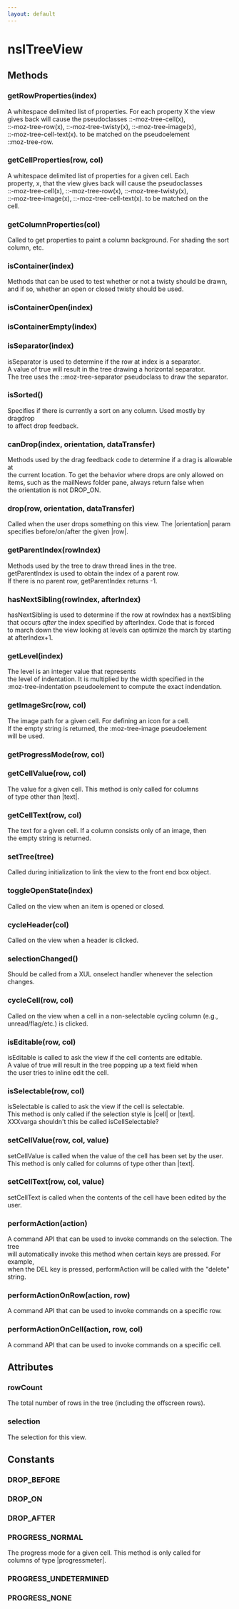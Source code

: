 ```yaml
---
layout: default
---
```


# nsITreeView #

## Methods ##

### getRowProperties(index) ###
   
A whitespace delimited list of properties.  For each property X the view  
gives back will cause the pseudoclasses  ::-moz-tree-cell(x),  
::-moz-tree-row(x), ::-moz-tree-twisty(x), ::-moz-tree-image(x),  
::-moz-tree-cell-text(x).  to be matched on the pseudoelement  
::moz-tree-row.  
  

### getCellProperties(row, col) ###
  
A whitespace delimited list of properties for a given cell.  Each  
property, x, that the view gives back will cause the pseudoclasses  
 ::-moz-tree-cell(x), ::-moz-tree-row(x), ::-moz-tree-twisty(x),  
 ::-moz-tree-image(x), ::-moz-tree-cell-text(x). to be matched on the  
 cell.  
  

### getColumnProperties(col) ###
  
Called to get properties to paint a column background.  For shading the sort  
column, etc.  
  

### isContainer(index) ###
  
Methods that can be used to test whether or not a twisty should be drawn,  
and if so, whether an open or closed twisty should be used.  
  

### isContainerOpen(index) ###

### isContainerEmpty(index) ###

### isSeparator(index) ###
  
isSeparator is used to determine if the row at index is a separator.  
A value of true will result in the tree drawing a horizontal separator.  
The tree uses the ::moz-tree-separator pseudoclass to draw the separator.  
  

### isSorted() ###
  
Specifies if there is currently a sort on any column. Used mostly by dragdrop  
to affect drop feedback.  
  

### canDrop(index, orientation, dataTransfer) ###
  
Methods used by the drag feedback code to determine if a drag is allowable at  
the current location. To get the behavior where drops are only allowed on  
items, such as the mailNews folder pane, always return false when  
the orientation is not DROP_ON.  
  

### drop(row, orientation, dataTransfer) ###
  
Called when the user drops something on this view. The |orientation| param  
specifies before/on/after the given |row|.  
  

### getParentIndex(rowIndex) ###
  
Methods used by the tree to draw thread lines in the tree.  
getParentIndex is used to obtain the index of a parent row.  
If there is no parent row, getParentIndex returns -1.  
  

### hasNextSibling(rowIndex, afterIndex) ###
  
hasNextSibling is used to determine if the row at rowIndex has a nextSibling  
that occurs *after* the index specified by afterIndex.  Code that is forced  
to march down the view looking at levels can optimize the march by starting  
at afterIndex+1.  
  

### getLevel(index) ###
  
The level is an integer value that represents  
the level of indentation.  It is multiplied by the width specified in the   
:moz-tree-indentation pseudoelement to compute the exact indendation.  
  

### getImageSrc(row, col) ###
  
The image path for a given cell. For defining an icon for a cell.  
If the empty string is returned, the :moz-tree-image pseudoelement  
will be used.  
  

### getProgressMode(row, col) ###

### getCellValue(row, col) ###
  
The value for a given cell. This method is only called for columns  
of type other than |text|.  
  

### getCellText(row, col) ###
  
The text for a given cell.  If a column consists only of an image, then  
the empty string is returned.    
  

### setTree(tree) ###
  
Called during initialization to link the view to the front end box object.  
  

### toggleOpenState(index) ###
  
Called on the view when an item is opened or closed.  
  

### cycleHeader(col) ###
  
Called on the view when a header is clicked.  
  

### selectionChanged() ###
  
Should be called from a XUL onselect handler whenever the selection changes.  
  

### cycleCell(row, col) ###
  
Called on the view when a cell in a non-selectable cycling column (e.g., unread/flag/etc.) is clicked.  
  

### isEditable(row, col) ###
  
isEditable is called to ask the view if the cell contents are editable.  
A value of true will result in the tree popping up a text field when   
the user tries to inline edit the cell.  
  

### isSelectable(row, col) ###
  
isSelectable is called to ask the view if the cell is selectable.  
This method is only called if the selection style is |cell| or |text|.  
XXXvarga shouldn't this be called isCellSelectable?  
  

### setCellValue(row, col, value) ###
  
setCellValue is called when the value of the cell has been set by the user.  
This method is only called for columns of type other than |text|.  
  

### setCellText(row, col, value) ###
  
setCellText is called when the contents of the cell have been edited by the user.  
  

### performAction(action) ###
  
A command API that can be used to invoke commands on the selection.  The tree  
will automatically invoke this method when certain keys are pressed.  For example,  
when the DEL key is pressed, performAction will be called with the "delete" string.  
  

### performActionOnRow(action, row) ###
  
A command API that can be used to invoke commands on a specific row.  
  

### performActionOnCell(action, row, col) ###
  
A command API that can be used to invoke commands on a specific cell.  
  

## Attributes ##

### rowCount ###
  
The total number of rows in the tree (including the offscreen rows).  
  

### selection ###
  
The selection for this view.  
  

## Constants ##

### DROP_BEFORE ###

### DROP_ON ###

### DROP_AFTER ###

### PROGRESS_NORMAL ###
  
The progress mode for a given cell. This method is only called for  
columns of type |progressmeter|.  
  

### PROGRESS_UNDETERMINED ###

### PROGRESS_NONE ###
